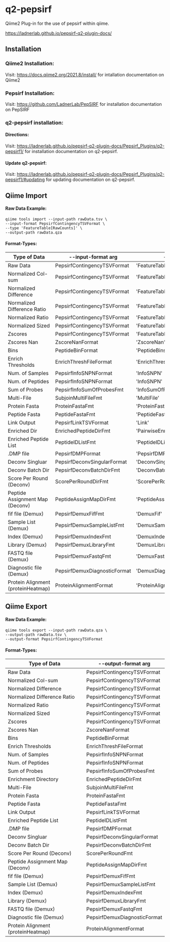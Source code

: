 # q2-pepsirf
Qiime2 Plug-in for the use of pepsirf within qiime.

https://ladnerlab.github.io/pepsirf-q2-plugin-docs/

## Installation

### Qiime2 Installation:

Visit: https://docs.qiime2.org/2021.8/install/ for intallation documentation on Qiime2

### Pepsirf Installation:

Visit: https://github.com/LadnerLab/PepSIRF for installation documentation on PepSIRF

### q2-pepsirf installation:

#### Directions:

Visit: https://ladnerlab.github.io/pepsirf-q2-plugin-docs/Pepsirf_Plugins/q2-pepsirf1/ for installation documentation on q2-pepsirf.

#### Update q2-pepsirf:

Visit: https://ladnerlab.github.io/pepsirf-q2-plugin-docs/Pepsirf_Plugins/q2-pepsirf1/#updating for updating documentation on q2-pepsirf.

## Qiime Import
#### Raw Data Example:
```
qiime tools import --input-path rawData.tsv \
--input-format PepsirfContingencyTSVFormat \
--type 'FeatureTable[RawCounts]' \
--output-path rawData.qza
```

#### Format-Types:
| Type of Data | --input-format arg | --type arg |
| --- | --- | --- |
| Raw Data | PepsirfContingencyTSVFormat | 'FeatureTable[RawCounts]' |
| Normalized Col-sum | PepsirfContingencyTSVFormat | 'FeatureTable[Normed]' |
| Normalized Difference | PepsirfContingencyTSVFormat | 'FeatureTable[NormedDifference]' |
| Normalized Difference Ratio | PepsirfContingencyTSVFormat | 'FeatureTable[NormedDiffRatio]' |
| Normalized Ratio | PepsirfContingencyTSVFormat | 'FeatureTable[NormedRatio]' |
| Normalized Sized | PepsirfContingencyTSVFormat | 'FeatureTable[NormedSized]' |
| Zscores | PepsirfContingencyTSVFormat | 'FeatureTable[Zscore]' |
| Zscores Nan | ZscoreNanFormat | 'ZscoreNan' |
| Bins | PeptideBinFormat | 'PeptideBins' |
| Enrich Thresholds | EnrichThreshFileFormat | 'EnrichThresh' |
| Num. of Samples | PepsirfInfoSNPNFormat | 'InfoSNPN' |
| Num. of Peptides | PepsirfInfoSNPNFormat | 'InfoSNPN' |
| Sum of Probes | PepsirfInfoSumOfProbesFmt | 'InfoSumOfProbes' | 
| Multi-File | SubjoinMultiFileFmt | 'MultiFile' |
| Protein Fasta | ProteinFastaFmt | 'ProteinFasta' |
| Peptide Fasta | PeptideFastaFmt | 'PeptideFasta' |
| Link Output | PepsirfLinkTSVFormat | 'Link' |
| Enriched Dir | EnrichedPeptideDirFmt | 'PairwiseEnrichment' |
| Enriched Peptide List | PeptideIDListFmt | 'PeptideIDList' |
| .DMP file | PepsirfDMPFormat | 'PepsirfDMP' |
| Deconv Singluar | PepsirfDeconvSingularFormat | 'DeconvSingular' |
| Deconv Batch Dir | PepsirfDeconvBatchDirFmt | 'DeconvBatch' |
| Score Per Round (Deconv) | ScorePerRoundDirFmt | 'ScorePerRound' |
| Peptide Assignment Map (Deconv) | PeptideAssignMapDirFmt | 'PeptideAssignmentMap' |
| fif file (Demux) | PepsirfDemuxFifFmt | 'DemuxFif' |
| Sample List (Demux) | PepsirfDemuxSampleListFmt | 'DemuxSampleList' |
| Index (Demux) | PepsirfDemuxIndexFmt | 'DemuxIndex' |
| Library (Demux) | PepsirfDemuxLibraryFmt | 'DemuxLibrary' |
| FASTQ file (Demux) | PepsirfDemuxFastqFmt | 'DemuxFastq' |
| Diagnostic file (Demux) | PepsirfDemuxDiagnosticFormat | 'DemuxDiagnostic' |
| Protein Alignment (proteinHeatmap) | ProteinAlignmentFormat | 'ProteinAlignment' |


## Qiime Export
#### Raw Data Example:
```
qiime tools export --input-path rawData.qza \
--output-path rawData.tsv \
--output-format PepsirfContingencyTSVFormat
```

#### Format-Types:
| Type of Data | --output-format arg |
| --- | --- |
| Raw Data | PepsirfContingencyTSVFormat |
| Normalized Col-sum | PepsirfContingencyTSVFormat |
| Normalized Difference | PepsirfContingencyTSVFormat |
| Normalized Difference Ratio | PepsirfContingencyTSVFormat |
| Normalized Ratio | PepsirfContingencyTSVFormat |
| Normalized Sized | PepsirfContingencyTSVFormat |
| Zscores | PepsirfContingencyTSVFormat |
| Zscores Nan | ZscoreNanFormat |
| Bins | PeptideBinFormat |
| Enrich Thresholds | EnrichThreshFileFormat |
| Num. of Samples | PepsirfInfoSNPNFormat |
| Num. of Peptides | PepsirfInfoSNPNFormat |
| Sum of Probes | PepsirfInfoSumOfProbesFmt |
| Enrichment Directory | EnrichedPeptideDirFmt |
| Multi-File | SubjoinMultiFileFmt |
| Protein Fasta | ProteinFastaFmt |
| Peptide Fasta | PeptideFastaFmt |
| Link Output | PepsirfLinkTSVFormat |
| Enriched Peptide List | PeptideIDListFmt |
| .DMP file | PepsirfDMPFormat |
| Deconv Singluar | PepsirfDeconvSingularFormat |
| Deconv Batch Dir | PepsirfDeconvBatchDirFmt |
| Score Per Round (Deconv) | ScorePerRoundFmt |
| Peptide Assignment Map (Deconv) | PeptideAssignMapDirFmt |
| fif file (Demux) | PepsirfDemuxFifFmt |
| Sample List (Demux) | PepsirfDemuxSampleListFmt |
| Index (Demux) | PepsirfDemuxIndexFmt |
| Library (Demux) | PepsirfDemuxLibraryFmt |
| FASTQ file (Demux) | PepsirfDemuxFastqFmt |
| Diagnostic file (Demux) | PepsirfDemuxDiagnosticFormat |
| Protein Alignment (proteinHeatmap) | ProteinAlignmentFormat |
